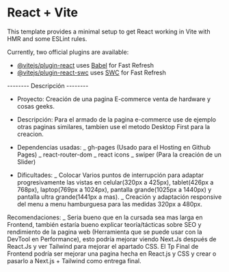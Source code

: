 # React + Vite

This template provides a minimal setup to get React working in Vite with HMR and some ESLint rules.

Currently, two official plugins are available:

- [@vitejs/plugin-react](https://github.com/vitejs/vite-plugin-react/blob/main/packages/plugin-react/README.md) uses [Babel](https://babeljs.io/) for Fast Refresh
- [@vitejs/plugin-react-swc](https://github.com/vitejs/vite-plugin-react-swc) uses [SWC](https://swc.rs/) for Fast Refresh


-------- Descripción --------
- Proyecto: Creación de una pagina E-commerce venta de hardware y cosas geeks.
- Descripción: Para el armado de la pagina e-commerce use de ejemplo otras paginas similares, tambien use el metodo Desktop First para la creacion.

- Dependencias usadas:
    _ gh-pages (Usado para el Hosting en Github Pages)
    _ react-router-dom
    _ react icons
    _ swiper (Para la creación de un Slider)

- Dificultades:
    _ Colocar Varios puntos de interrupción para adaptar progresivamente las vistas en celular(320px a 425px), tablet(426px a 768px), laptop(769px a 1024px), pantalla grande(1025px a 1440px) y pantalla ultra grande(1441px a mas).
    _ Creación y adaptación responsive del menu a menu hamburguesa para las medidas 320px a 480px.

Recomendaciones:
    _ Seria bueno que en la cursada sea mas larga en Frontend, también estaría bueno explicar 
    teoría/tácticas sobre SEO y rendimiento de la pagina web (Herramienta que se puede usar con la DevTool en Performance), esto podría mejorar viendo Next.Js después de React.Js y ver Tailwind para mejorar el apartado CSS. El Tp Final de Frontend podría ser mejorar una pagina hecha en React.js y CSS y crear o pasarlo a Next.js + Tailwind como entrega final.
